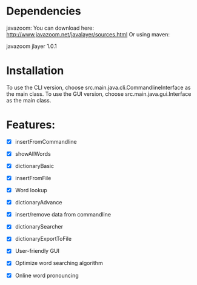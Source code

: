 # Dependencies
javazoom:
You can download here: http://www.javazoom.net/javalayer/sources.html
Or using maven:
<!-- https://mvnrepository.com/artifact/javazoom/jlayer -->
<dependency>
    <groupId>javazoom</groupId>
    <artifactId>jlayer</artifactId>
    <version>1.0.1</version>
</dependency>

# Installation
To use the CLI version, choose src.main.java.cli.CommandlineInterface as the main class.
To use the GUI version, choose src.main.java.gui.Interface as the main class.

# Features:
- [x] insertFromCommandline
- [x] showAllWords
- [x] dictionaryBasic
- [x] insertFromFile
- [x] Word lookup
- [x] dictionaryAdvance
- [x] insert/remove data from commandline
- [x] dictionarySearcher
- [x] dictionaryExportToFile
- [x] User-friendly GUI
- [x] Optimize word searching algorithm
- [x] Online word pronouncing

